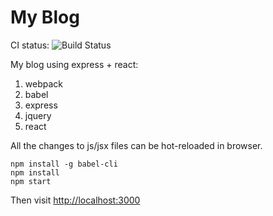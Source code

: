 My Blog
=======

CI status: ![Build Status](https://travis-ci.org/xiayu0321/my-blog.svg?branch=master)

My blog using express + react:

1. webpack
2. babel
3. express
4. jquery
5. react

All the changes to js/jsx files can be hot-reloaded in browser.

```
npm install -g babel-cli
npm install
npm start
```

Then visit <http://localhost:3000>


